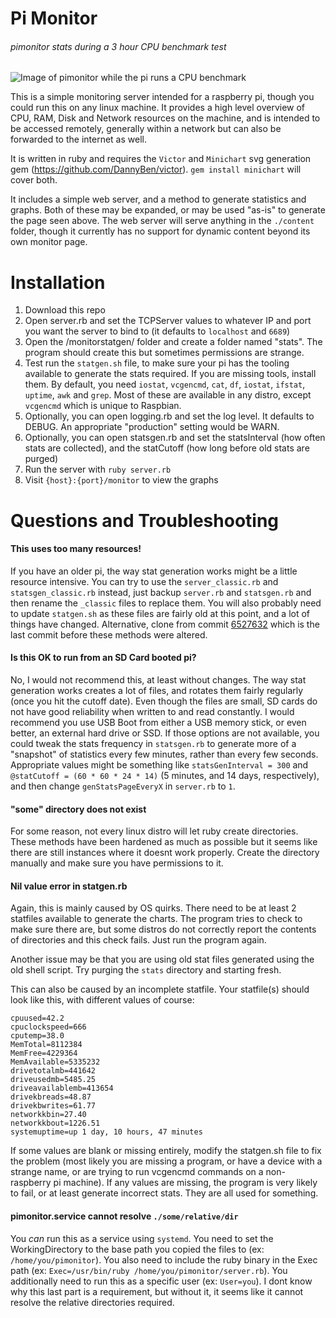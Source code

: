 # Pi Monitor

###### pimonitor stats during a 3 hour CPU benchmark test
![Image of pimonitor while the pi runs a CPU benchmark](https://i.imgur.com/w56jSzd.png)

This is a simple monitoring server intended for a raspberry pi, though you could run this on any linux machine. It provides a high level overview of CPU, RAM, Disk and Network resources on the machine, and is intended to be accessed remotely, generally within a network but can also be forwarded to the internet as well.

It is written in ruby and requires the `Victor` and `Minichart` svg generation gem (https://github.com/DannyBen/victor). `gem install minichart` will cover both.

It includes a simple web server, and a method to generate statistics and graphs. Both of these may be expanded, or may be used "as-is" to generate the page seen above. The web server will serve anything in the `./content` folder, though it currently has no support for dynamic content beyond its own monitor page.

# Installation

1) Download this repo
2) Open server.rb and set the TCPServer values to whatever IP and port you want the server to bind to (it defaults to `localhost` and `6689`)
3) Open the /monitorstatgen/ folder and create a folder named "stats". The program should create this but sometimes permissions are strange.
4) Test run the `statgen.sh` file, to make sure your pi has the tooling available to generate the stats required. If you are missing tools, install them. By default, you need `iostat`, `vcgencmd`, `cat`, `df`, `iostat`, `ifstat`, `uptime`, `awk` and `grep`. Most of these are available in any distro, except `vcgencmd` which is unique to Raspbian.
6) Optionally, you can open logging.rb and set the log level. It defaults to DEBUG. An appropriate "production" setting would be WARN.
7) Optionally, you can open statsgen.rb and set the statsInterval (how often stats are collected), and the statCutoff (how long before old stats are purged)
8) Run the server with `ruby server.rb`
9) Visit `{host}:{port}/monitor` to view the graphs 

# Questions and Troubleshooting

#### This uses too many resources!
If you have an older pi, the way stat generation works might be a little resource intensive. You can try to use the `server_classic.rb` and `statsgen_classic.rb` instead, just backup `server.rb` and `statsgen.rb` and then rename the `_classic` files to replace them. You will also probably need to update `statgen.sh` as these files are fairly old at this point, and a lot of things have changed. Alternative, clone from commit [6527632](https://github.com/crabtruckington/pimonitorrb-pub/commit/6527632725d4979eb1330c46fd7e97b7ca5724af) which is the last commit before these methods were altered.

#### Is this OK to run from an SD Card booted pi?
No, I would not recommend this, at least without changes. The way stat generation works creates a lot of files, and rotates them fairly regularly (once you hit the cutoff date). Even though the files are small, SD cards do not have good reliability when written to and read constantly. I would recommend you use USB Boot from either a USB memory stick, or even better, an external hard drive or SSD. If those options are not available, you could tweak the stats frequency in `statsgen.rb` to generate more of a "snapshot" of statistics every few minutes, rather than every few seconds. Appropriate values might be something like `statsGenInterval = 300` and `@statCutoff = (60 * 60 * 24 * 14)` (5 minutes, and 14 days, respectively), and then change `genStatsPageEveryX` in `server.rb` to `1`.

#### "some" directory does not exist
For some reason, not every linux distro will let ruby create directories. These methods have been hardened as much as possible but it seems like there are still instances where it doesnt work properly. Create the directory manually and make sure you have permissions to it.

#### Nil value error in statgen.rb
Again, this is mainly caused by OS quirks. There need to be at least 2 statfiles available to generate the charts. The program tries to check to make sure there are, but some distros do not correctly report the contents of directories and this check fails. Just run the program again.

Another issue may be that you are using old stat files generated using the old shell script. Try purging the `stats` directory and starting fresh.

This can also be caused by an incomplete statfile. Your statfile(s) should look like this, with different values of course:

```
cpuused=42.2
cpuclockspeed=666
cputemp=38.0
MemTotal=8112384
MemFree=4229364
MemAvailable=5335232
drivetotalmb=441642
driveusedmb=5485.25
driveavailablemb=413654
drivekbreads=48.87
drivekbwrites=61.77
networkkbin=27.40
networkkbout=1226.51
systemuptime=up 1 day, 10 hours, 47 minutes
```

If some values are blank or missing entirely, modify the statgen.sh file to fix the problem (most likely you are missing a program, or have a device with a strange name, or are trying to run vcgencmd commands on a non-raspberry pi machine). If any values are missing, the program is very likely to fail, or at least generate incorrect stats. They are all used for something.


#### pimonitor.service cannot resolve `./some/relative/dir`
You *can* run this as a service using `systemd`. You need to set the WorkingDirectory to the base path you copied the files to (ex: `/home/you/pimonitor`). You also need to include the ruby binary in the Exec path (ex: `Exec=/usr/bin/ruby /home/you/pimonitor/server.rb`). You additionally need to run this as a specific user (ex: `User=you`). I dont know why this last part is a requirement, but without it, it seems like it cannot resolve the relative directories required. 

